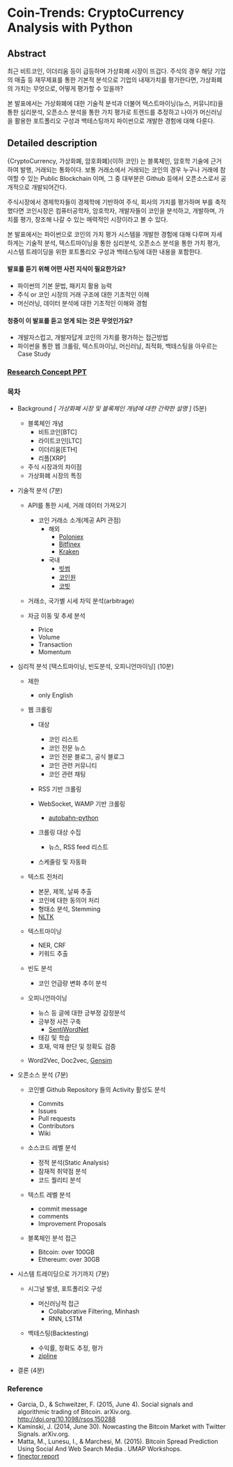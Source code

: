 # Coin-Trends: CryptoCurrency Analysis with Python

## Abstract

최근 비트코인, 이더리움 등이 급등하며 가상화폐 시장이 뜨겁다. 
주식의 경우 해당 기업의 매출 등 재무제표를 통한 기본적 분석으로 기업의 내재가치를 평가한다면, 가상화폐의 가치는 무엇으로, 어떻게 평가할 수 있을까?

본 발표에서는 가상화폐에 대한 기술적 분석과 더불어 텍스트마이닝(뉴스, 커뮤니티)을 통한 심리분석, 오픈소스 분석을 통한 가치 평가로 트렌드를 추정하고 나아가 머신러닝을 활용한 포트폴리오 구성과 백테스팅까지 파이썬으로 개발한 경험에 대해 다룬다.


## Detailed description

{CryptoCurrency, 가상화폐, 암호화폐}(이하 코인) 는 블록체인, 암호학 기술에 근거하여 발행, 거래되는 통화이다. 
보통 거래소에서 거래되는 코인의 경우 누구나 거래에 참여할 수 있는 Public Blockchain 이며, 그 중 대부분은 Github 등에서 오픈소스로서 공개적으로 개발되어간다. 

주식시장에서 경제학자들이 경제학에 기반하여 주식, 회사의 가치를 평가하며 부를 축적했다면
코인시장은 컴퓨터공학자, 암호학자, 개발자들이 코인을 분석하고, 개발하며, 가치를 평가, 창조해 나갈 수 있는 매력적인 시장이라고 볼 수 있다.

본 발표에서는 파이썬으로 코인의 가치 평가 시스템을 개발한 경험에 대해 다루며
자세하게는 기술적 분석, 텍스트마이닝을 통한 심리분석, 오픈소스 분석을 통한 가치 평가, 시스템 트레이딩을 위한 포트폴리오 구성과 백테스팅에 대한 내용을 포함한다.

#### 발표를 듣기 위해 어떤 사전 지식이 필요한가요?

- 파이썬의 기본 문법, 패키지 활용 능력
- 주식 or 코인 시장의 거래 구조에 대한 기초적인 이해
- 머신러닝, 데이터 분석에 대한 기초적인 이해와 경험

#### 청중이 이 발표를 듣고 얻게 되는 것은 무엇인가요?

- 개발자스럽고, 개발자답게 코인의 가치를 평가하는 접근방법
- 파이썬을 통한 웹 크롤링, 텍스트마이닝, 머신러닝, 최적화, 백테스팅을 아우르는 Case Study

### [Research Concept PPT](https://goo.gl/uz1gZC)

### 목차
- Background _[ 가상화폐 시장 및 블록체인 개념에 대한 간략한 설명 ]_ (5분)
    + 블록체인 개념
        * 비트코인[BTC]
        * 라이트코인[LTC]
        * 이더리움[ETH]
        * 리플[XRP]
    + 주식 시장과의 차이점
    + 가상화폐 시장의 특징

- 기술적 분석 (7분)
    + API를 통한 시세, 거래 데이터 가져오기
        * 코인 거래소 소개(제공 API 관점)
            - 해외
                + [Poloniex](http://poloniex.com)
                + [Bitfinex](https://www.bitfinex.com)
                + [Kraken](https://www.kraken.com/)
            - 국내 
                + [빗썸](http://bithumb.com)
                + [코인원](https://coinone.co.kr)
                + [코빗](https://www.korbit.co.kr)
    
    + 거래소, 국가별 시세 차익 분석(arbitrage)
    + 자금 이동 및 추세 분석
        * Price
        * Volume
        * Transaction
        * Momentum
        
- 심리적 분석 [텍스트마이닝, 빈도분석, 오피니언마이닝] (10분)
    + 제한
        * only English

    + 웹 크롤링
        * 대상
            - 코인 리스트
            - 코인 전문 뉴스
            - 코인 전문 블로그, 공식 블로그
            - 코인 관련 커뮤니티
            - 코인 관련 채팅

        * RSS 기반 크롤링
        * WebSocket, WAMP 기반 크롤링
            + [autobahn-python](https://github.com/crossbario/autobahn-python)
        * 크롤링 대상 수집
            - 뉴스, RSS feed 리스트
        * 스케줄링 및 자동화

    + 텍스트 전처리
        * 본문, 제목, 날짜 추출
        * 코인에 대한 동의어 처리
        * 형태소 분석, Stemming
        * [NLTK](http://www.nltk.org/)

    + 텍스트마이닝
        * NER, CRF
        * 키워드 추출

    + 빈도 분석
        * 코인 언급량 변화 추이 분석
    
    + 오피니언마이닝
        * 뉴스 등 글에 대한 긍부정 감정분석
        * 긍부정 사전 구축
            - [SentiWordNet](http://sentiwordnet.isti.cnr.it/)
        * 태깅 및 학습
        * 호재, 악재 판단 및 정확도 검증
    + Word2Vec, Doc2vec, [Gensim](https://radimrehurek.com/gensim/)

- 오픈소스 분석 (7분)
    + 코인별 Github Repository 들의 Activity 활성도 분석 
        * Commits
        * Issues
        * Pull requests
        * Contributors
        * Wiki
    
    + 소스코드 레벨 분석
        * 정적 분석(Static Analysis)
        * 잠재적 취약점 분석
        * 코드 퀄리티 분석
    
    + 텍스트 레벨 분석
        + commit message
        + comments
        + Improvement Proposals
    
    + 블록체인 분석 접근
        * Bitcoin: over 100GB
        * Ethereum: over 30GB
        
- 시스템 트레이딩으로 가기까지 (7분)
    
    + 시그널 발생, 포트폴리오 구성
        * 머신러닝적 접근
            - Collaborative Filtering, Minhash
            - RNN, LSTM

    + 백테스팅(Backtesting)
        * 수익률, 정확도 추정, 평가
        * [zipline](https://github.com/quantopian/zipline)

- 결론 (4분)


### Reference
- Garcia, D., & Schweitzer, F. (2015, June 4). Social signals and algorithmic trading of Bitcoin. arXiv.org. http://doi.org/10.1098/rsos.150288
- Kaminski, J. (2014, June 30). Nowcasting the Bitcoin Market with Twitter Signals. arXiv.org.
- Matta, M., Lunesu, I., & Marchesi, M. (2015). Bitcoin Spread Prediction Using Social And Web Search Media
. UMAP Workshops.
- [finector report](http://finector.com/report/)